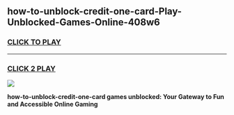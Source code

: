 
## how-to-unblock-credit-one-card-Play-Unblocked-Games-Online-408w6
<h3>
<a href="https://premium76.site?title=how-to-unblock-credit-one-card&ref=25A">CLICK TO PLAY</a></h3>
<hr>

<h3>
<a href="https://premium76.site?title=how-to-unblock-credit-one-card&ref=25A">CLICK 2 PLAY</a>
  
</h3>

<a href="https://premium76.site?title=how-to-unblock-credit-one-card&ref=25A"><img src="https://clearcache.store/games.png"></a>


**how-to-unblock-credit-one-card games unblocked: Your Gateway to Fun and Accessible Online Gaming**
